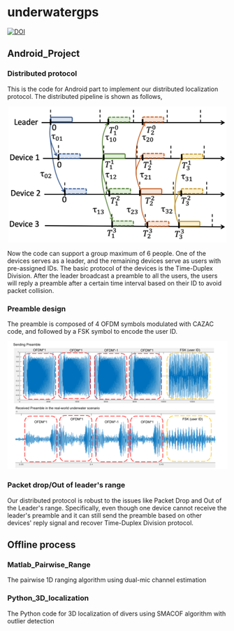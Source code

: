 # underwatergps
[![DOI](https://zenodo.org/badge/DOI/10.5281/zenodo.8316725.svg)](https://doi.org/10.5281/zenodo.8316725)

## Android_Project
### Distributed protocol
This is the code for Android part to implement our distributed localization protocol. 
The distributed pipeline is shown as follows, 
<p align="center">
<img src="protocol.png" width="500">
</p>
Now the code can support a group maximum of 6 people. One of the devices serves as a leader, and the remaining devices serve as users with pre-assigned IDs. 
The basic protocol of the devices is the Time-Duplex Division.  After the leader broadcast a preamble to all the users, the users will reply a preamble after a certain time interval based on their ID to avoid packet collision. 

### Preamble design
The preamble is composed of 4 OFDM symbols modulated with CAZAC code, and followed by a FSK symbol to encode the user ID.
<p align="center">
<img src="preamble.png" width="700">
</p>

### Packet drop/Out of leader's range
Our distributed protocol is robust to the issues like Packet Drop and  Out of the Leader's range. Specifically, even though one device cannot receive the leader's preamble and it can still send the preamble based on other devices' reply signal and recover Time-Duplex Division protocol.

## Offline process

### Matlab_Pairwise_Range
The pairwise 1D ranging algorithm using dual-mic channel estimation

### Python_3D_localization
The Python code for 3D localization of divers using SMACOF algorithm with outlier detection
